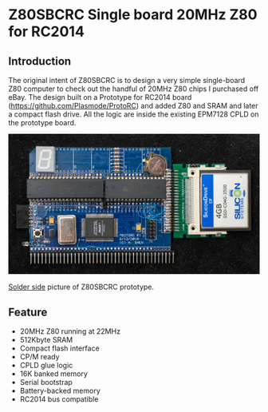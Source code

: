 # Z80SBCRC Single board 20MHz Z80 for RC2014
## Introduction
The original intent of Z80SBCRC is to design a very simple single-board Z80 computer to check out the handful of 20MHz Z80 chips I purchased off eBay.  The design built on a Prototype for RC2014 board (https://github.com/Plasmode/ProtoRC) and added Z80 and SRAM and later a compact flash drive.  All the logic are inside the existing EPM7128 CPLD on the prototype board.

![](DSC_40221029.jpg)

[Solder side](DSC_40231029.jpg) picture of Z80SBCRC prototype.

## Feature
* 20MHz Z80 running at 22MHz
* 512Kbyte SRAM
* Compact flash interface
* CP/M ready
* CPLD glue logic
* 16K banked memory
* Serial bootstrap
* Battery-backed memory
* RC2014 bus compatible
